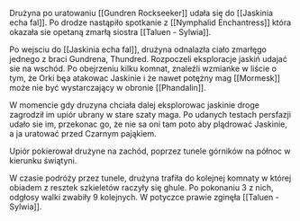 Drużyna po uratowaniu [[Gundren Rockseeker]] udała się do [[Jaskinia echa fal]].
Po drodze nastąpiło spotkanie z [[Nymphalid Enchantress]] która okazała sie opetaną zmarłą siostra [[Taluen - Sylwia]].


Po wejsciu do [[Jaskinia echa fal]], drużyna odnalazła ciało zmarłęgo jednego z braci Gundrena, Thundred.
Rozpoczeli eksploracje jaskiń udajać sie na wschód. Po obejrzeniu kilku komnat, znaleźli wzmianke w liście o tym, że Orki bęa atakowac Jaskinie i że nawet potężny mag [[Mormesk]] może nie być wystarczający w obronie [[Phandalin]].

W momencie gdy druzyna chciała dalej eksplorowac jaskinie droge zagrodził im upiór ubrany w stare szaty maga. Po udanych testach persfazji udało sie im, przekonac go, że nie sa oni tam poto aby plądrować Jaskinie, a ja uratować przed Czarnym pająkiem.

Upiór pokierował drużyne na zachód, poprzez tunele górników na północ w kierunku świątyni.

W czasie podróży przez tunele, drużyna trafiła do kolejnej komnaty w której obiadem z resztek szkieletów raczyły się ghule.
Po pokonaniu 3 z nich, odgłosy walki zwabiły 9 kolejnych. W potyczce prawie zginęła [[Taluen - Sylwia]].

